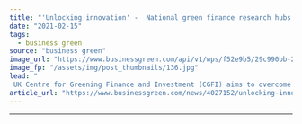 ```yaml
---
title: "'Unlocking innovation' -  National green finance research hubs set for London and Leeds"
date: "2021-02-15"
tags: 
  - business green
source: "business green"
image_url: "https://www.businessgreen.com/api/v1/wps/f52e9b5/29c990bb-28da-4b79-afbd-42a01c26176b/4/iStock-844050350-city-of-london-185x114.jpg"
image_fp: "/assets/img/post_thumbnails/136.jpg"
lead: "
 UK Centre for Greening Finance and Investment (CGFI) aims to overcome patchy and unreliable climate data in financial sector and support fast-expanding market for ESG investments ..."
article_url: "https://www.businessgreen.com/news/4027152/unlocking-innovation-national-green-finance-research-hubs-set-london-leeds"
---
```


---
